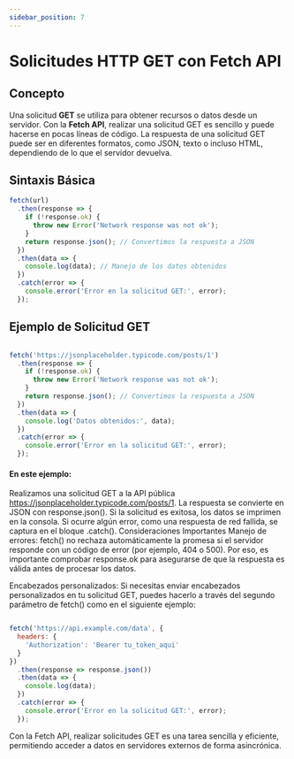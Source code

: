 ```yaml
---
sidebar_position: 7
---
```


# Solicitudes HTTP GET con Fetch API

## Concepto

Una solicitud **GET** se utiliza para obtener recursos o datos desde un servidor. Con la **Fetch API**, realizar una solicitud GET es sencillo y puede hacerse en pocas líneas de código. La respuesta de una solicitud GET puede ser en diferentes formatos, como JSON, texto o incluso HTML, dependiendo de lo que el servidor devuelva.

## Sintaxis Básica

```js
fetch(url)
  .then(response => {
    if (!response.ok) {
      throw new Error('Network response was not ok');
    }
    return response.json(); // Convertimos la respuesta a JSON
  })
  .then(data => {
    console.log(data); // Manejo de los datos obtenidos
  })
  .catch(error => {
    console.error('Error en la solicitud GET:', error);
  });
  ```
## Ejemplo de Solicitud GET
```js

fetch('https://jsonplaceholder.typicode.com/posts/1')
  .then(response => {
    if (!response.ok) {
      throw new Error('Network response was not ok');
    }
    return response.json(); // Convertimos la respuesta a JSON
  })
  .then(data => {
    console.log('Datos obtenidos:', data); 
  })
  .catch(error => {
    console.error('Error en la solicitud GET:', error);
  });
  ```
#### En este ejemplo:

Realizamos una solicitud GET a la API pública https://jsonplaceholder.typicode.com/posts/1.
La respuesta se convierte en JSON con response.json().
Si la solicitud es exitosa, los datos se imprimen en la consola.
Si ocurre algún error, como una respuesta de red fallida, se captura en el bloque .catch().
Consideraciones Importantes
Manejo de errores: fetch() no rechaza automáticamente la promesa si el servidor responde con un código de error (por ejemplo, 404 o 500). Por eso, es importante comprobar response.ok para asegurarse de que la respuesta es válida antes de procesar los datos.

Encabezados personalizados: Si necesitas enviar encabezados personalizados en tu solicitud GET, puedes hacerlo a través del segundo parámetro de fetch() como en el siguiente ejemplo:

```js

fetch('https://api.example.com/data', {
  headers: {
    'Authorization': 'Bearer tu_token_aqui'
  }
})
  .then(response => response.json())
  .then(data => {
    console.log(data);
  })
  .catch(error => {
    console.error('Error en la solicitud GET:', error);
  });
  ```
Con la Fetch API, realizar solicitudes GET es una tarea sencilla y eficiente, permitiendo acceder a datos en servidores externos de forma asincrónica.